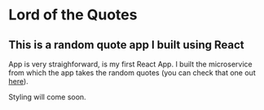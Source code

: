 # Lord of the Quotes
## This is a random quote app I built using React

App is very straighforward, is my first React App. I built the microservice from which the app takes the random quotes (you can check that one out [here](https://github.com/Ceheiss/lotr-random-quote-api)).

Styling will come soon.